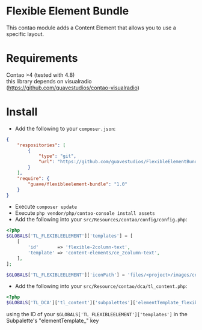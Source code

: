 # Flexible Element Bundle
This contao module adds a Content Element that allows you to use a specific layout.

# Requirements
Contao >4 (tested with 4.8)
<br>
this library depends on visualradio (https://github.com/guavestudios/contao-visualradio)

# Install
- Add the following to your `composer.json`: 
```JSON
{
    "respositories": [
        {
            "type": "git",
            "url": "https://github.com/guavestudios/FlexibleElementBundle"
        }
    ],
    "require": {
        "guave/flexibleelement-bundle": "1.0"
    }
}
```
- Execute `composer update`
- Execute `php vendor/php/contao-console install assets`
- Add the following into your `src/Resources/contao/config/config.php`:
```PHP
<?php
$GLOBALS['TL_FLEXIBLEELEMENT']['templates'] = [
    [
        'id'       => 'flexible-2column-text',
        'template' => 'content-elements/ce_2column-text',
    ],
];

$GLOBALS['TL_FLEXIBLEELEMENT']['iconPath'] = 'files/<project>/images/contentelements';
```
- Add the following into your `src/Resource/contao/dca/tl_content.php`:
```PHP
<?php
$GLOBALS['TL_DCA']['tl_content']['subpalettes']['elementTemplate_flexible-2column-text'] = 'flexibleTitle,flexibleText,flexibleTextColumn';
```
 using the ID of your `$GLOBALS['TL_FLEXIBLEELEMENT']['templates']` in the Subpalette's "elementTemplate_<id>" key
